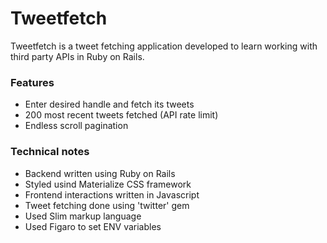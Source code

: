 # Tweetfetch

Tweetfetch is a tweet fetching application developed to learn working with third party APIs in Ruby on Rails.

### Features

* Enter desired handle and fetch its tweets
* 200 most recent tweets fetched (API rate limit)
* Endless scroll pagination

### Technical notes

* Backend written using Ruby on Rails
* Styled usind Materialize CSS framework
* Frontend interactions written in Javascript
* Tweet fetching done using 'twitter' gem
* Used Slim markup language
* Used Figaro to set ENV variables
